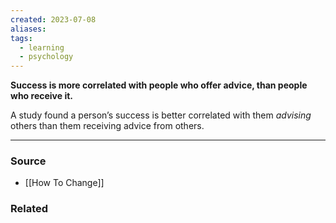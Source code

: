 ```yaml
---
created: 2023-07-08
aliases: 
tags:
  - learning
  - psychology
---
```

**Success is more correlated with people who offer advice, than people who receive it.**

A study found a person’s success is better correlated with them *advising* others than them receiving advice from others.

****
### Source
- [[How To Change]]

### Related